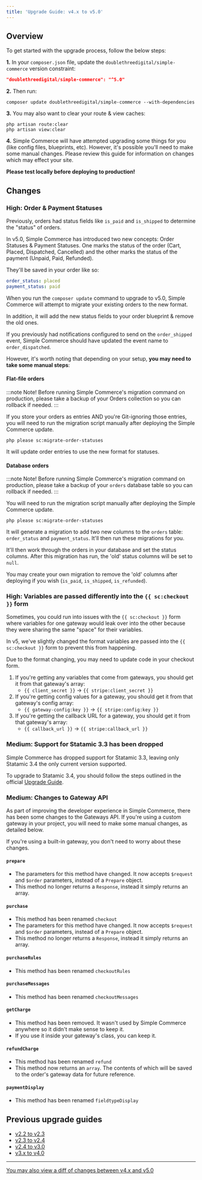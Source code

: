 ```yaml
---
title: 'Upgrade Guide: v4.x to v5.0'
---
```


## Overview

To get started with the upgrade process, follow the below steps:

**1.** In your `composer.json` file, update the `doublethreedigital/simple-commerce` version constraint:

```json
"doublethreedigital/simple-commerce": "^5.0"
```

**2.** Then run:

```
composer update doublethreedigital/simple-commerce --with-dependencies
```

**3.** You may also want to clear your route & view caches:

```
php artisan route:clear
php artisan view:clear
```

**4.** Simple Commerce will have attempted upgrading some things for you (like config files, blueprints, etc). However, it's possible you'll need to make some manual changes. Please review this guide for information on changes which may effect your site.

**Please test locally before deploying to production!**

## Changes

### High: Order & Payment Statuses

Previously, orders had status fields like `is_paid` and `is_shipped` to determine the "status" of orders.

In v5.0, Simple Commerce has introduced two new concepts: Order Statuses & Payment Statuses. One marks the status of the order (Cart, Placed, Dispatched, Cancelled) and the other marks the status of the payment (Unpaid, Paid, Refunded).

They'll be saved in your order like so:

```yaml
order_status: placed
payment_status: paid
```

When you run the `composer update` command to upgrade to v5.0, Simple Commerce will attempt to migrate your existing orders to the new format.

In addition, it will add the new status fields to your order blueprint & remove the old ones.

If you previously had notifications configured to send on the `order_shipped` event, Simple Commerce should have updated the event name to `order_dispatched`.

However, it's worth noting that depending on your setup, **you may need to take some manual steps**:

#### Flat-file orders

:::note Note!
Before running Simple Commerce's migration command on production, please take a backup of your Orders collection so you can rollback if needed.
:::

If you store your orders as entries AND you're Git-ignoring those entries, you will need to run the migration script manually after deploying the Simple Commerce update.

```
php please sc:migrate-order-statuses
```

It will update order entries to use the new format for statuses.

#### Database orders

:::note Note!
Before running Simple Commerce's migration command on production, please take a backup of your `orders` database table so you can rollback if needed.
:::

You will need to run the migration script manually after deploying the Simple Commerce update.

```
php please sc:migrate-order-statuses
```

It will generate a migration to add two new columns to the `orders` table: `order_status` and `payment_status`. It'll then run these migrations for you.

It'll then work through the orders in your database and set the status columns. After this migration has run, the 'old' status columns will be set to `null`.

You may create your own migration to remove the 'old' columns after deploying if you wish (`is_paid`, `is_shipped`, `is_refunded`).

### High: Variables are passed differently into the `{{ sc:checkout }}` form

Sometimes, you could run into issues with the `{{ sc:checkout }}` form where variables for one gateway would leak over into the other because they were sharing the same "space" for their variables.

In v5, we've slightly changed the format variables are passed into the `{{ sc:checkout }}` form to prevent this from happening.

Due to the format changing, you may need to update code in your checkout form.

1. If you're getting any variables that come from gateways, you should get it from that gateway's array:
    - `{{ client_secret }}` -> `{{ stripe:client_secret }}`
2. If you're getting config values for a gateway, you should get it from that gateway's config array:
    - `{{ gateway-config:key }}` -> `{{ stripe:config:key }}`
3. If you're getting the callback URL for a gateway, you should get it from that gateway's array:
    - `{{ callback_url }}` -> `{{ stripe:callback_url }}`

### Medium: Support for Statamic 3.3 has been dropped

Simple Commerce has dropped support for Statamic 3.3, leaving only Statamic 3.4 the only current version supported.

To upgrade to Statamic 3.4, you should follow the steps outlined in the official [Upgrade Guide](https://statamic.dev/upgrade-guide/3-3-to-3-4).

### Medium: Changes to Gateway API

As part of improving the developer experience in Simple Commerce, there has been some changes to the Gateways API. If you're using a custom gateway in your project, you will need to make some manual changes, as detailed below.

If you're using a built-in gateway, you don't need to worry about these changes.

#### `prepare`

-   The parameters for this method have changed. It now accepts `$request` and `$order` parameters, instead of a `Prepare` object.
-   This method no longer returns a `Response`, instead it simply returns an array.

#### `purchase`

-   This method has been renamed `checkout`
-   The parameters for this method have changed. It now accepts `$request` and `$order` parameters, instead of a `Prepare` object.
-   This method no longer returns a `Response`, instead it simply returns an array.

#### `purchaseRules`

-   This method has been renamed `checkoutRules`

#### `purchaseMessages`

-   This method has been renamed `checkoutMessages`

#### `getCharge`

-   This method has been removed. It wasn't used by Simple Commerce anywhere so it didn't make sense to keep it.
-   If you use it inside your gateway's class, you can keep it.

#### `refundCharge`

-   This method has been renamed `refund`
-   This method now returns an `array`. The contents of which will be saved to the order's gateway data for future reference.

#### `paymentDisplay`

-   This method has been renamed `fieldtypeDisplay`

## Previous upgrade guides

-   [v2.2 to v2.3](/upgrade-guides/v2-2-to-v2-3)
-   [v2.3 to v2.4](/upgrade-guides/v2-3-to-v3-4)
-   [v2.4 to v3.0](/upgrade-guides/v2-4-to-v3-0)
-   [v3.x to v4.0](/upgrade-guides/v3-x-to-v4-0)

---

[You may also view a diff of changes between v4.x and v5.0](https://github.com/duncanmcclean/simple-commerce/compare/4.x...main)
